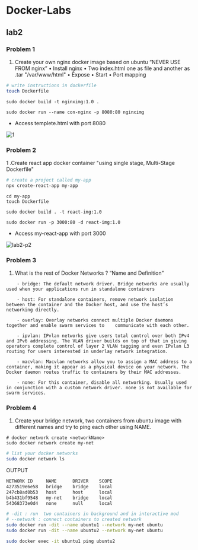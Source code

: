 # Docker-Labs

## lab2

### Problem 1

1. Create your own nginx docker image based on ubuntu “NEVER USE FROM nginx”
    • Install nginx
    • Two index.html one as file and another as .tar "/var/www/html"
    • Expose
    • Start
    • Port mapping

```bash
# write instructions in dockerfile
touch Dockerfile
```

```
sudo docker build -t nginximg:1.0 .
```

```
sudo docker run --name con-nginx -p 8080:80 nginximg
```
- Access templete.html with port 8080

![1](https://user-images.githubusercontent.com/57557314/210155098-b29307f6-0430-48db-b4ce-9892f3bd2e4c.png)


### Problem 2

1 .Create react app docker container "using single stage, Multi-Stage Dockerfile"

```bash
# create a project called my-app
npx create-react-app my-app
```
```
cd my-app
touch Dockerfile
```

```
sudo docker build . -t react-img:1.0
```
```
sudo docker run -p 3000:80 -d react-img:1.0
```

- Access my-react-app with port 3000

![lab2-p2](https://user-images.githubusercontent.com/57557314/210155112-89ed2323-3154-491f-947c-6aed8b4d5748.png)


### Problem 3

1. What is the rest of Docker Networks ? “Name and Definition”

```
    - bridge: The default network driver. Bridge networks are usually used when your applications run in standalone containers 

    - host: For standalone containers, remove network isolation between the container and the Docker host, and use the host’s networking directly.

    - overlay: Overlay networks connect multiple Docker daemons together and enable swarm services to    communicate with each other. 

    - ipvlan: IPvlan networks give users total control over both IPv4 and IPv6 addressing. The VLAN driver builds on top of that in giving operators complete control of layer 2 VLAN tagging and even IPvlan L3 routing for users interested in underlay network integration.

    - macvlan: Macvlan networks allow you to assign a MAC address to a container, making it appear as a physical device on your network. The Docker daemon routes traffic to containers by their MAC addresses. 

    - none: For this container, disable all networking. Usually used in conjunction with a custom network driver. none is not available for swarm services.

```


### Problem 4

1. Create your bridge network, two containers from ubuntu image with different names and try to ping each other using NAME.

```
# docker network create <networkName>
sudo docker network create my-net
```

```bash
# list your docker networks
sudo docker network ls
```

OUTPUT
```bash
NETWORK ID     NAME      DRIVER    SCOPE
4273519e6e58   bridge    bridge    local
247cb8ad0b53   host      host      local
b4b431bf9548   my-net    bridge    local
54368373e0d4   none      null      local

```

```bash
# -dit : run  two containers in background and in interactive mod 
# --network : connect containers to created network
sudo docker run -dit --name ubuntu1 --network my-net ubuntu
sudo docker run -dit --name ubuntu2 --network my-net ubuntu

```

```bash 
sudo docker exec -it ubuntu1 ping ubuntu2
```







